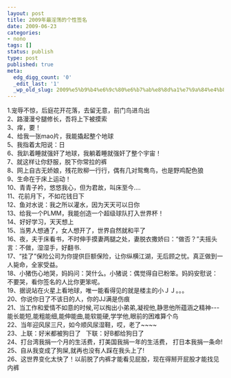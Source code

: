 ```yaml
---
layout: post
title: 2009年最淫荡的个性签名
date: 2009-06-23
categories:
- nono
tags: []
status: publish
type: post
published: true
meta:
  edg_digg_count: '0'
  _edit_last: '1'
  _wp_old_slug: 2009%e5%b9%b4%e6%9c%80%e6%b7%ab%e8%8d%a1%e7%9a%84%e4%b8%aa%e6%80%a7%e7%ad%be%e5%90%8d
---
```

<p>1.宠辱不惊，后庭花开花落，去留无意，前门鸟进鸟出<br />
2、路漫漫兮腿修长，吾将上下被摸索<br />
3、痒，要！ <br />
4、给我一张mao片，我能撬起整个地球 　<br />
5、我指着太阳说：日 <br />
6、我趴着睡就强奸了地球，我躺着睡就强奸了整个宇宙！ <br />
7、就这样让你舒服，脱下你常拉的裤<br />
8、网上自古无娇娘，残花败柳一行行，偶有几对鸳鸯鸟，也是野鸡配色狼 <br />
9、生命在于床上运动！ <br />
10、青青子衿，悠悠我心，但为君故，叫床至今.... <br />
11、花前月下，不如花钱日下 <br />
12、鱼对水说：我之所以灌水，因为天天可以日你 <br />
13、给我一个PLMM，我能创造一个超级球队打入世界杯！ <br />
14、好好学习，天天想上 <br />
15、当男人想通了，女人想开了，世界自然就和平了 <br />
16、夜，夫于床看书，不时伸手摸妻两腿之处，妻脱衣撒娇曰：&ldquo;做否？&rdquo;夫摇头言：不做，湿湿手，好翻书. <br />
17、&ldquo;挂了&rdquo;保险公司为你提供巨额保险，让你纵横江湖，无后顾之忧。真正做到一人毙命，全家受益。 <br />
18、小猪伤心地哭，妈妈问：哭什么。小猪说：偶觉得自已粉笨。妈妈安慰说：不要哭，看你签名的人比你更笨呢。 <br />
19、据说站在火星上看地球，唯一能看得见的就是楼主的小ＪＪ。。。 <br />
20、你说你日了不该日的人，你的JJ满是伤痕 <br />
21、当工作和爱情不如意的时候,可以掏出小弟弟,凝视他,静思他所蕴涵之精神---能长能短,能粗能细,能伸能曲,能软能硬,学学他,眼前的困难算个鸟 <br />
22、当年迎风尿三尺，如今顺风尿湿鞋，哎，老了~~~~ <br />
23、上联：好米都被狗日了&nbsp;&nbsp; 下联：好B都给狗日了<br />
24、打台湾我捐一个月的生活费，打美国我捐一年的生活费， 打日本我捐一条命! <br />
25、自从我变成了狗屎,就再也没有人踩在我头上了! <br />
26、这世界变化太快了！以前脱了内裤才能看见屁股，现在得掰开屁股才能找见内裤</p>
